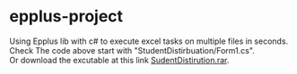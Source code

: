 # epplus-project
Using Epplus lib with c# to execute excel tasks on multiple files in seconds. <br/>
Check The code above start with "StudentDistirbuation/Form1.cs".<br/>
Or download the excutable at this link <a href="https://github.com/ALhasanZGhaibe/epplus-project/raw/master/StudentDisturbution.rar">SudentDistirution.rar</a>.
